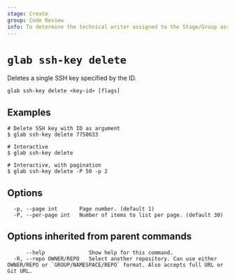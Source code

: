 ```yaml
---
stage: Create
group: Code Review
info: To determine the technical writer assigned to the Stage/Group associated with this page, see https://about.gitlab.com/handbook/product/ux/technical-writing/#assignments
---
```


<!--
This documentation is auto generated by a script.
Please do not edit this file directly. Run `make gen-docs` instead.
-->

# `glab ssh-key delete`

Deletes a single SSH key specified by the ID.

```plaintext
glab ssh-key delete <key-id> [flags]
```

## Examples

```plaintext
# Delete SSH key with ID as argument
$ glab ssh-key delete 7750633

# Interactive
$ glab ssh-key delete

# Interactive, with pagination
$ glab ssh-key delete -P 50 -p 2
```

## Options

```plaintext
  -p, --page int       Page number. (default 1)
  -P, --per-page int   Number of items to list per page. (default 30)
```

## Options inherited from parent commands

```plaintext
      --help              Show help for this command.
  -R, --repo OWNER/REPO   Select another repository. Can use either OWNER/REPO or `GROUP/NAMESPACE/REPO` format. Also accepts full URL or Git URL.
```
